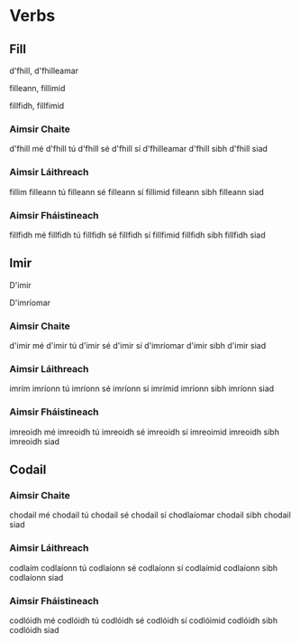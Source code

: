 # Verbs









## Fill

d'fhill, d'fhilleamar

filleann, fillimid

fillfidh, fillfimid

### Aimsir Chaite
d'fhill mé
d'fhill tú
d'fhill sé
d'fhill sí
d'fhilleamar
d'fhill sibh
d'fhill siad



### Aimsir Láithreach
fillim
filleann tú
filleann sé
filleann sí
fillimid
filleann sibh
filleann siad



### Aimsir Fháistineach
fillfidh mé
fillfidh tú
fillfidh sé
fillfidh sí
fillfimid
fillfidh sibh
fillfidh siad

## Imir

D'imir

D'imríomar

### Aimsir Chaite
d'imir mé
d'imir tú
d'imir sé
d'imir sí
d'imríomar
d'imir sibh
d'imir siad

### Aimsir Láithreach
imrím
imríonn tú
imríonn sé
imríonn sí
imrímid
imríonn sibh
imríonn siad

### Aimsir Fháistineach
imreoidh mé
imreoidh tú
imreoidh sé
imreoidh sí
imreoimid
imreoidh sibh
imreoidh siad

## Codail

### Aimsir Chaite
chodail mé
chodail tú
chodail sé
chodail sí
chodlaíomar
chodail sibh
chodail siad

### Aimsir Láithreach
codlaím
codlaíonn tú
codlaíonn sé
codlaíonn sí
codlaímid
codlaíonn sibh
codlaíonn siad

### Aimsir Fháistineach
codlóidh mé
codlóidh tú
codlóidh sé
codlóidh sí
codlóimid
codlóidh sibh
codlóidh siad